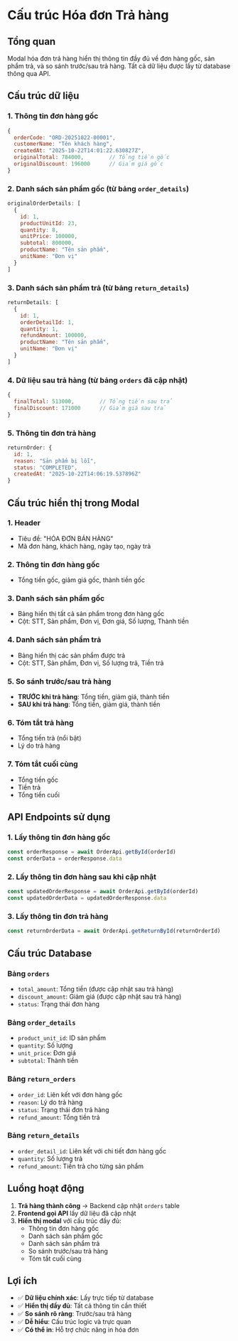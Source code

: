# Cấu trúc Hóa đơn Trả hàng

## Tổng quan
Modal hóa đơn trả hàng hiển thị thông tin đầy đủ về đơn hàng gốc, sản phẩm trả, và so sánh trước/sau trả hàng. Tất cả dữ liệu được lấy từ database thông qua API.

## Cấu trúc dữ liệu

### 1. Thông tin đơn hàng gốc
```javascript
{
  orderCode: "ORD-20251022-00001",
  customerName: "Tên khách hàng",
  createdAt: "2025-10-22T14:01:22.630827Z",
  originalTotal: 784000,        // Tổng tiền gốc
  originalDiscount: 196000      // Giảm giá gốc
}
```

### 2. Danh sách sản phẩm gốc (từ bảng `order_details`)
```javascript
originalOrderDetails: [
  {
    id: 1,
    productUnitId: 23,
    quantity: 8,
    unitPrice: 100000,
    subtotal: 800000,
    productName: "Tên sản phẩm",
    unitName: "Đơn vị"
  }
]
```

### 3. Danh sách sản phẩm trả (từ bảng `return_details`)
```javascript
returnDetails: [
  {
    id: 1,
    orderDetailId: 1,
    quantity: 1,
    refundAmount: 100000,
    productName: "Tên sản phẩm",
    unitName: "Đơn vị"
  }
]
```

### 4. Dữ liệu sau trả hàng (từ bảng `orders` đã cập nhật)
```javascript
{
  finalTotal: 513000,        // Tổng tiền sau trả
  finalDiscount: 171000      // Giảm giá sau trả
}
```

### 5. Thông tin đơn trả hàng
```javascript
returnOrder: {
  id: 1,
  reason: "Sản phẩm bị lỗi",
  status: "COMPLETED",
  createdAt: "2025-10-22T14:06:19.537896Z"
}
```

## Cấu trúc hiển thị trong Modal

### 1. Header
- Tiêu đề: "HÓA ĐƠN BÁN HÀNG"
- Mã đơn hàng, khách hàng, ngày tạo, ngày trả

### 2. Thông tin đơn hàng gốc
- Tổng tiền gốc, giảm giá gốc, thành tiền gốc

### 3. Danh sách sản phẩm gốc
- Bảng hiển thị tất cả sản phẩm trong đơn hàng gốc
- Cột: STT, Sản phẩm, Đơn vị, Đơn giá, Số lượng, Thành tiền

### 4. Danh sách sản phẩm trả
- Bảng hiển thị các sản phẩm được trả
- Cột: STT, Sản phẩm, Đơn vị, Số lượng trả, Tiền trả

### 5. So sánh trước/sau trả hàng
- **TRƯỚC khi trả hàng**: Tổng tiền, giảm giá, thành tiền
- **SAU khi trả hàng**: Tổng tiền, giảm giá, thành tiền

### 6. Tóm tắt trả hàng
- Tổng tiền trả (nổi bật)
- Lý do trả hàng

### 7. Tóm tắt cuối cùng
- Tổng tiền gốc
- Tiền trả
- Tổng tiền cuối

## API Endpoints sử dụng

### 1. Lấy thông tin đơn hàng gốc
```javascript
const orderResponse = await OrderApi.getById(orderId)
const orderData = orderResponse.data
```

### 2. Lấy thông tin đơn hàng sau khi cập nhật
```javascript
const updatedOrderResponse = await OrderApi.getById(orderId)
const updatedOrderData = updatedOrderResponse.data
```

### 3. Lấy thông tin đơn trả hàng
```javascript
const returnOrderData = await OrderApi.getReturnById(returnOrderId)
```

## Cấu trúc Database

### Bảng `orders`
- `total_amount`: Tổng tiền (được cập nhật sau trả hàng)
- `discount_amount`: Giảm giá (được cập nhật sau trả hàng)
- `status`: Trạng thái đơn hàng

### Bảng `order_details`
- `product_unit_id`: ID sản phẩm
- `quantity`: Số lượng
- `unit_price`: Đơn giá
- `subtotal`: Thành tiền

### Bảng `return_orders`
- `order_id`: Liên kết với đơn hàng gốc
- `reason`: Lý do trả hàng
- `status`: Trạng thái đơn trả hàng
- `refund_amount`: Tổng tiền trả

### Bảng `return_details`
- `order_detail_id`: Liên kết với chi tiết đơn hàng gốc
- `quantity`: Số lượng trả
- `refund_amount`: Tiền trả cho từng sản phẩm

## Luồng hoạt động

1. **Trả hàng thành công** → Backend cập nhật `orders` table
2. **Frontend gọi API** lấy dữ liệu đã cập nhật
3. **Hiển thị modal** với cấu trúc đầy đủ:
   - Thông tin đơn hàng gốc
   - Danh sách sản phẩm gốc
   - Danh sách sản phẩm trả
   - So sánh trước/sau trả hàng
   - Tóm tắt cuối cùng

## Lợi ích

- ✅ **Dữ liệu chính xác**: Lấy trực tiếp từ database
- ✅ **Hiển thị đầy đủ**: Tất cả thông tin cần thiết
- ✅ **So sánh rõ ràng**: Trước/sau trả hàng
- ✅ **Dễ hiểu**: Cấu trúc logic và trực quan
- ✅ **Có thể in**: Hỗ trợ chức năng in hóa đơn
